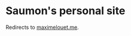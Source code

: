 <h1>Saumon's personal site</h1>
<p>Redirects to <a href="https://maximelouet.me">maximelouet.me</a>.</p>
